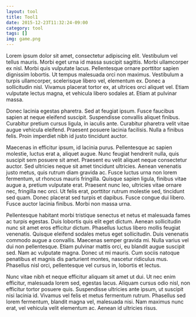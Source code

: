 ```yaml
---
layout: tool
title: Tool1
date: 2015-12-23T11:32:24-09:00
category: tool
tags: []
img: game.png
---
```



Lorem ipsum dolor sit amet, consectetur adipiscing elit. Vestibulum vel tellus mauris. Morbi eget urna id massa suscipit sagittis. Morbi ullamcorper ex nisl. Morbi quis vulputate lacus. Pellentesque ornare porttitor sapien dignissim lobortis. Ut tempus malesuada orci non maximus. Vestibulum a turpis ullamcorper, scelerisque libero vel, elementum ex. Donec a sollicitudin nisl. Vivamus placerat tortor ex, at ultrices orci aliquet vel. Etiam vulputate lectus magna, et vehicula libero sodales at. Etiam at pulvinar massa.

Donec lacinia egestas pharetra. Sed at feugiat ipsum. Fusce faucibus sapien at neque eleifend suscipit. Suspendisse convallis aliquet finibus. Curabitur pretium cursus ligula, in iaculis ante. Curabitur pharetra velit vitae augue vehicula eleifend. Praesent posuere lacinia facilisis. Nulla a finibus felis. Proin imperdiet nibh id justo tincidunt auctor.

Maecenas in efficitur ipsum, id lacinia purus. Pellentesque ac sapien molestie, luctus erat a, aliquet augue. Nunc feugiat hendrerit nulla, quis suscipit sem posuere sit amet. Praesent eu velit aliquet neque consectetur auctor. Sed ultricies neque sit amet tincidunt ultricies. Aenean venenatis justo metus, quis rutrum diam gravida ac. Fusce luctus urna non lorem fermentum, ut rhoncus mauris fringilla. Quisque sapien ligula, finibus vitae augue a, pretium vulputate erat. Praesent nunc leo, ultricies vitae ornare nec, fringilla nec orci. Ut felis erat, porttitor rutrum molestie sed, tincidunt sed quam. Donec placerat sed turpis et dapibus. Fusce congue dui libero. Fusce auctor lacinia finibus. Morbi non massa urna.

Pellentesque habitant morbi tristique senectus et netus et malesuada fames ac turpis egestas. Duis lobortis quis elit eget dictum. Aenean sollicitudin nunc sit amet eros efficitur dictum. Phasellus luctus libero mollis feugiat venenatis. Quisque eleifend sodales metus eget sollicitudin. Duis venenatis commodo augue a convallis. Maecenas semper gravida mi. Nulla varius vel dui non pellentesque. Etiam pulvinar mattis orci, eu blandit augue suscipit sed. Nam ac vulputate magna. Donec ut mi mauris. Cum sociis natoque penatibus et magnis dis parturient montes, nascetur ridiculus mus. Phasellus nisl orci, pellentesque vel cursus in, lobortis et lectus.

Nunc vitae nibh et neque efficitur aliquam sit amet ut dui. Ut nec enim efficitur, malesuada lorem sed, egestas lacus. Aliquam cursus odio nisl, non efficitur tortor posuere quis. Suspendisse ultricies ante ipsum, ut suscipit nisi lacinia id. Vivamus vel felis et metus fermentum rutrum. Phasellus sed lorem fermentum, blandit magna vel, malesuada nisi. Nam maximus nunc erat, vel vehicula velit elementum ac. Aenean id ultricies risus.

